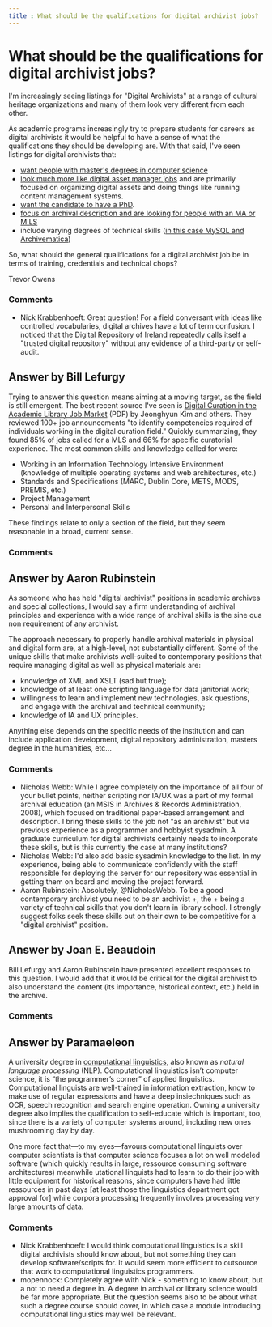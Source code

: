 ```yaml
---
title : What should be the qualifications for digital archivist jobs?
---
```

What should be the qualifications for digital archivist jobs?
=====================
I'm increasingly seeing listings for "Digital Archivists" at a range of
cultural heritage organizations and many of them look very different
from each other.

As academic programs increasingly try to prepare students for careers as
digital archivists it would be helpful to have a sense of what the
qualifications they should be developing are. With that said, I've seen
listings for digital archivists that:

-   [want people with master's degrees in computer
    science](http://jobs.code4lib.org/job/3519/)
-   [look much more like digital asset manager
    jobs](http://jobs.code4lib.org/job/4167/) and are primarily focused
    on organizing digital assets and doing things like running content
    management systems.
-   [want the candidate to have a
    PhD](http://jobs.code4lib.org/job/1472/).
-   [focus on archival description and are looking for people with an MA
    or MILS](http://jobs.code4lib.org/job/342/)
-   include varying degrees of technical skills ([in this case MySQL and
    Archivematica](http://jobs.code4lib.org/job/4702/))

So, what should the general qualifications for a digital archivist job
be in terms of training, credentials and technical chops?

Trevor Owens

### Comments ###
* Nick Krabbenhoeft: Great question! For a field conversant with ideas like controlled
vocabularies, digital archives have a lot of term confusion. I noticed
that the Digital Repository of Ireland repeatedly calls itself a
"trusted digital repository" without any evidence of a third-party or
self-audit.


Answer by Bill Lefurgy
----------------
Trying to answer this question means aiming at a moving target, as the
field is still emergent. The best recent source I've seen is [Digital
Curation in the Academic Library Job
Market](https://www.asis.org/asist2012/proceedings/Submissions/283.pdf)
(PDF) by Jeonghyun Kim and others. They reviewed 100+ job announcements
"to identify competencies required of individuals working in the digital
curation field." Quickly summarizing, they found 85% of jobs called for
a MLS and 66% for specific curatorial experience. The most common skills
and knowledge called for were:

-   Working in an Information Technology Intensive Environment
    (knowledge of multiple operating systems and web architectures,
    etc.)
-   Standards and Specifications (MARC, Dublin Core, METS, MODS, PREMIS,
    etc.)
-   Project Management
-   Personal and Interpersonal Skills

These findings relate to only a section of the field, but they seem
reasonable in a broad, current sense.

### Comments ###

Answer by Aaron Rubinstein
----------------
As someone who has held "digital archivist" positions in academic
archives and special collections, I would say a firm understanding of
archival principles and experience with a wide range of archival skills
is the sine qua non requirement of any archivist.

The approach necessary to properly handle archival materials in physical
and digital form are, at a high-level, not substantially different. Some
of the unique skills that make archivists well-suited to contemporary
positions that require managing digital as well as physical materials
are:

-   knowledge of XML and XSLT (sad but true);
-   knowledge of at least one scripting language for data janitorial
    work;
-   willingness to learn and implement new technologies, ask questions,
    and engage with the archival and technical community;
-   knowledge of IA and UX principles.

Anything else depends on the specific needs of the institution and can
include application development, digital repository administration,
masters degree in the humanities, etc...

### Comments ###
* Nicholas Webb: While I agree completely on the importance of all four of your bullet
points, neither scripting nor IA/UX was a part of my formal archival
education (an MSIS in Archives & Records Administration, 2008), which
focused on traditional paper-based arrangement and description. I bring
these skills to the job not "as an archivist" but via previous
experience as a programmer and hobbyist sysadmin. A graduate curriculum
for digital archivists certainly needs to incorporate these skills, but
is this currently the case at many institutions?
* Nicholas Webb: I'd also add basic sysadmin knowledge to the list. In my experience,
being able to communicate confidently with the staff responsible for
deploying the server for our repository was essential in getting them on
board and moving the project forward.
* Aaron Rubinstein: Absolutely, @NicholasWebb. To be a good contemporary archivist you need
to be an archivist +, the + being a variety of technical skills that you
don't learn in library school. I strongly suggest folks seek these
skills out on their own to be competitive for a "digital archivist"
position.

Answer by Joan E. Beaudoin
----------------
Bill Lefurgy and Aaron Rubinstein have presented excellent responses to
this question. I would add that it would be critical for the digital
archivist to also understand the content (its importance, historical
context, etc.) held in the archive.

### Comments ###

Answer by Paramaeleon
----------------
A university degree in [computational
linguistics](http://aclweb.org/aclwiki/index.php?title=Frequently_asked_questions_about_Computational_Linguistics#What_is_Computational_Linguistics.3F),
also known as *natural language processing* (NLP). Computational
linguistics isn’t computer science, it is “the programmer’s corner” of
applied linguistics. Computational linguists are well-trained in
information extraction, know to make use of regular expressions and have
a deep insiechniques such as OCR, speech recognition and search engine
operation. Owning a university degree also implies the qualification to
self-educate which is important, too, since there is a variety of
computer systems around, including new ones mushrooming day by day.

One more fact that—to my eyes—favours computational linguists over
computer scientists is that computer science focuses a lot on well
modeled software (which quickly results in large, ressource consuming
software architectures) meanwhile utational linguists had to learn to do
their job with little equipment for historical reasons, since computers
have had little ressources in past days [at least those the linguistics
department got approval for] while corpora processing frequently
involves processing *very* large amounts of data.

### Comments ###
* Nick Krabbenhoeft: I would think computational linguistics is a skill digital archivists
should know about, but not something they can develop software/scripts
for. It would seem more efficient to outsource that work to
computational linguistics programmers.
* mopennock: Completely agree with Nick - something to know about, but a not to need
a degree in. A degree in archival or library science would be far more
appropriate. But the question seems also to be about what such a degree
course should cover, in which case a module introducing computational
linguistics may well be relevant.

